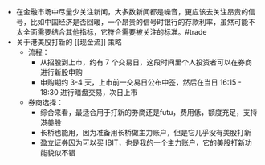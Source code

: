 - 在金融市场中尽量少关注新闻，大多数新闻都是噪音，更应该去关注昂贵的信号，比如中国经济是否回暖，一个昂贵的信号时银行的存款利率，虽然可能不太全面需要结合其他指标，它符合需要被关注的标准。#trade
- 关于港美股打新的 [[现金流]] 策略
	- 流程：
		- 从招股到上市，约有 7 个交易日，这段时间里个人投资者可以在券商进行新股申购
		- 申购期约 3-4 天，上市前一交易日公布中签，然后在当日 16:15 - 18:30 进行暗盘交易，次日上市
	- 券商选择：
		- 综合来看，最适合用于打新的券商还是futu，费用低，额度充足，支持港美股
		- 长桥也能用，因为准备用长桥做主力账户，但是它几乎没有美股打新
		- 盈立证券因为可以买 IBIT，也是我的一个主力账户，它的美股打新功能貌似不错